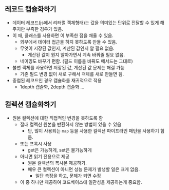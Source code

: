 ## 레코드 캡슐화하기

- 데이터 레코드(js에서 리터럴 객체형태)는 값을 의미있는 단위로 전달할 수 있게 해주지만 부족한 경우가 있음.
- 이 때, 클래스를 사용하면 이 부족한 점을 채울 수 있음.
  - 외부에서 데이터 접근을 하지 못하도록 만들 수 있음.
  - 무엇이 저장된 값인지, 계산된 값인지 알 필요 없음.
    - 계산된 값이 뭔지 알아가면서 계속 바꿔줄 필요 없음.
  - 네이밍도 바꾸기 편함. (필드 이름을 바꿔도 메서드는 그대로)
- 불변 객체를 사용하면 저장된 값, 계산된 값 문제는 해결 가능
  - 기존 필드 변경 없이 새로 구해서 객체를 새로 만들면 됨.
- 중첩된 레코드인 경우 캡슐화를 재귀적으로 적용
  - 1depth 캡슐화, 2depth 캡슐화 ...

## 컬렉션 캡슐화하기

- 원본 컬렉션에 대한 직접적인 변경을 못하도록 함
  - 절대 컬렉션 원본을 반환하지 않는 방법이 있을 수 있음
    - 단, 많이 사용되는 `map` 등을 사용한 컬렉션 파이프라인 패턴을 사용하기 힘듬.
  - 또는 프록시 사용
    - get은 가능하게, set은 불가능하게
  - 아니면 읽기 전용으로 제공
    - 원본 컬렉션의 복사본 제공하기.
    - 매우 큰 컬렉션이 아니면 성능 문제가 발생할 일은 크게 없음.
      - 일단 측정을 하고, 문제가 되면 수정
  - 이 중 하나만 제공하여 코드베이스에 일관성을 제공하는게 중요함.

